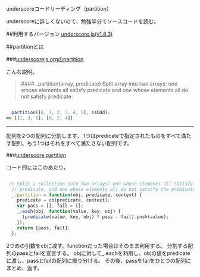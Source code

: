 underscoreコードリーディング（partition）


underscoreに詳しくないので、勉強半分でソースコードを読む。


##利用するバージョン
[underscore.js(v1.8.3)](https://github.com/jashkenas/underscore/tree/1.8.3)


##partitionとは


###[underscorejs.orgのpartition](http://underscorejs.org/#partition)

こんな説明。
>####_.partition(array, predicate) 
Split array into two arrays: one whose elements all satisfy predicate and one whose elements all do not satisfy predicate.



```javascript

_.partition([0, 1, 2, 3, 4, 5], isOdd);
=> [[1, 3, 5], [0, 2, 4]]

```

------------- 

配列を2つの配列に分割します。
1つはpredicateで指定されたものをすべて満たす配列、もう1つはそれをすべて満たさない配列です。

###[underscore.partition](https://github.com/jashkenas/underscore/blob/1.8.3/underscore.js#L439)

コード的にはこのあたり。


```javascript

 // Split a collection into two arrays: one whose elements all satisfy the given
  // predicate, and one whose elements all do not satisfy the predicate.
  _.partition = function(obj, predicate, context) {
    predicate = cb(predicate, context);
    var pass = [], fail = [];
    _.each(obj, function(value, key, obj) {
      (predicate(value, key, obj) ? pass : fail).push(value);
    });
    return [pass, fail];
  };

```

2つめの引数をcbに渡す。functionだった場合はそのまま利用する。
分割する配列のpassとfailを宣言する。
objに対して_.eachを利用し、objの値をpredicateに渡し、passとfailの配列に振り分ける。
その後、passをfailをひとつの配列にまとめ、返す。

